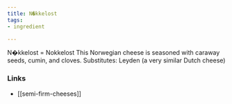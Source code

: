 ```yaml
---
title: N�kkelost
tags:
- ingredient

---
```

N�kkelost = Nokkelost This Norwegian cheese is seasoned with caraway seeds, cumin, and cloves. Substitutes: Leyden (a very similar Dutch cheese)

### Links

* [[semi-firm-cheeses]]
